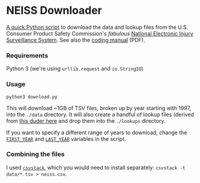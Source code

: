 # NEISS Downloader
[A quick Python script](download.py) to download the data and lookup files from the U.S. Consumer Product Safety Commission's _fabulous_ [National Electronic Injury Surveillance System](https://www.cpsc.gov/Research--Statistics/NEISS-Injury-Data). See also the [coding manual](https://www.cpsc.gov/s3fs-public/2018%20NEISS%20Coding%20Manual.pdf) (PDF).

### Requirements
Python 3 (we're using `urllib.request` and `io.StringIO`)

### Usage
`python3 download.py`

This will download ~1GB of TSV files, broken up by year starting with 1997, into the `./data` directory. It will also create a handful of lookup files (derived from [this duder here](https://www.cpsc.gov/cgibin/NEISSQuery/Data/Info%20Docs/neiss_fmt.txt) and drop them into the `./lookups` directory.

If you want to specify a different range of years to download, change the [`FIRST_YEAR`](https://github.com/cjwinchester/neiss-downloader/blob/master/download.py#L9) and [`LAST_YEAR`](https://github.com/cjwinchester/neiss-downloader/blob/master/download.py#L13) variables in the script.

### Combining the files
I used [`csvstack`](https://csvkit.readthedocs.io/en/latest/scripts/csvstack.html), which you would need to install separately: `csvstack -t data/*.tsv > neiss.csv`.
